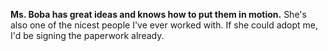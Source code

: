 ---
---

**Ms. Boba has great ideas and knows how to put them in motion.** She's also one of the nicest people I've ever worked with. If she could adopt me, I'd be signing the paperwork already.
